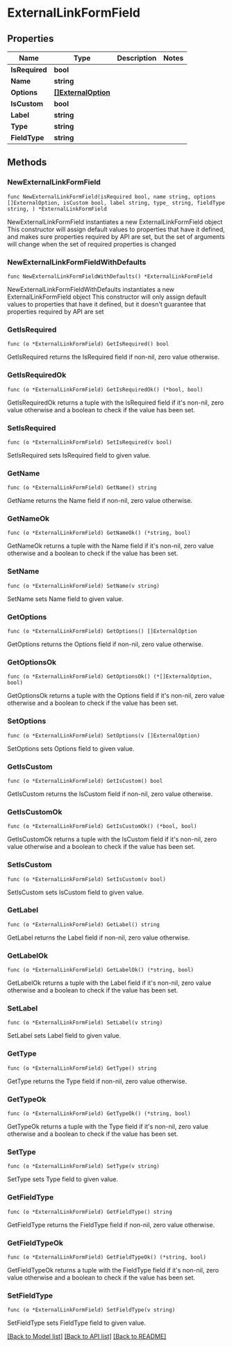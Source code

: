 # ExternalLinkFormField

## Properties

Name | Type | Description | Notes
------------ | ------------- | ------------- | -------------
**IsRequired** | **bool** |  | 
**Name** | **string** |  | 
**Options** | [**[]ExternalOption**](ExternalOption.md) |  | 
**IsCustom** | **bool** |  | 
**Label** | **string** |  | 
**Type** | **string** |  | 
**FieldType** | **string** |  | 

## Methods

### NewExternalLinkFormField

`func NewExternalLinkFormField(isRequired bool, name string, options []ExternalOption, isCustom bool, label string, type_ string, fieldType string, ) *ExternalLinkFormField`

NewExternalLinkFormField instantiates a new ExternalLinkFormField object
This constructor will assign default values to properties that have it defined,
and makes sure properties required by API are set, but the set of arguments
will change when the set of required properties is changed

### NewExternalLinkFormFieldWithDefaults

`func NewExternalLinkFormFieldWithDefaults() *ExternalLinkFormField`

NewExternalLinkFormFieldWithDefaults instantiates a new ExternalLinkFormField object
This constructor will only assign default values to properties that have it defined,
but it doesn't guarantee that properties required by API are set

### GetIsRequired

`func (o *ExternalLinkFormField) GetIsRequired() bool`

GetIsRequired returns the IsRequired field if non-nil, zero value otherwise.

### GetIsRequiredOk

`func (o *ExternalLinkFormField) GetIsRequiredOk() (*bool, bool)`

GetIsRequiredOk returns a tuple with the IsRequired field if it's non-nil, zero value otherwise
and a boolean to check if the value has been set.

### SetIsRequired

`func (o *ExternalLinkFormField) SetIsRequired(v bool)`

SetIsRequired sets IsRequired field to given value.


### GetName

`func (o *ExternalLinkFormField) GetName() string`

GetName returns the Name field if non-nil, zero value otherwise.

### GetNameOk

`func (o *ExternalLinkFormField) GetNameOk() (*string, bool)`

GetNameOk returns a tuple with the Name field if it's non-nil, zero value otherwise
and a boolean to check if the value has been set.

### SetName

`func (o *ExternalLinkFormField) SetName(v string)`

SetName sets Name field to given value.


### GetOptions

`func (o *ExternalLinkFormField) GetOptions() []ExternalOption`

GetOptions returns the Options field if non-nil, zero value otherwise.

### GetOptionsOk

`func (o *ExternalLinkFormField) GetOptionsOk() (*[]ExternalOption, bool)`

GetOptionsOk returns a tuple with the Options field if it's non-nil, zero value otherwise
and a boolean to check if the value has been set.

### SetOptions

`func (o *ExternalLinkFormField) SetOptions(v []ExternalOption)`

SetOptions sets Options field to given value.


### GetIsCustom

`func (o *ExternalLinkFormField) GetIsCustom() bool`

GetIsCustom returns the IsCustom field if non-nil, zero value otherwise.

### GetIsCustomOk

`func (o *ExternalLinkFormField) GetIsCustomOk() (*bool, bool)`

GetIsCustomOk returns a tuple with the IsCustom field if it's non-nil, zero value otherwise
and a boolean to check if the value has been set.

### SetIsCustom

`func (o *ExternalLinkFormField) SetIsCustom(v bool)`

SetIsCustom sets IsCustom field to given value.


### GetLabel

`func (o *ExternalLinkFormField) GetLabel() string`

GetLabel returns the Label field if non-nil, zero value otherwise.

### GetLabelOk

`func (o *ExternalLinkFormField) GetLabelOk() (*string, bool)`

GetLabelOk returns a tuple with the Label field if it's non-nil, zero value otherwise
and a boolean to check if the value has been set.

### SetLabel

`func (o *ExternalLinkFormField) SetLabel(v string)`

SetLabel sets Label field to given value.


### GetType

`func (o *ExternalLinkFormField) GetType() string`

GetType returns the Type field if non-nil, zero value otherwise.

### GetTypeOk

`func (o *ExternalLinkFormField) GetTypeOk() (*string, bool)`

GetTypeOk returns a tuple with the Type field if it's non-nil, zero value otherwise
and a boolean to check if the value has been set.

### SetType

`func (o *ExternalLinkFormField) SetType(v string)`

SetType sets Type field to given value.


### GetFieldType

`func (o *ExternalLinkFormField) GetFieldType() string`

GetFieldType returns the FieldType field if non-nil, zero value otherwise.

### GetFieldTypeOk

`func (o *ExternalLinkFormField) GetFieldTypeOk() (*string, bool)`

GetFieldTypeOk returns a tuple with the FieldType field if it's non-nil, zero value otherwise
and a boolean to check if the value has been set.

### SetFieldType

`func (o *ExternalLinkFormField) SetFieldType(v string)`

SetFieldType sets FieldType field to given value.



[[Back to Model list]](../README.md#documentation-for-models) [[Back to API list]](../README.md#documentation-for-api-endpoints) [[Back to README]](../README.md)


